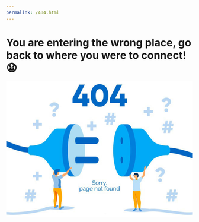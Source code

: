 ```yaml
---
permalink: /404.html
---
```


# You are entering the wrong place, go back to where you were to connect! :anguished:
![Error 404](img/404.jpg)
